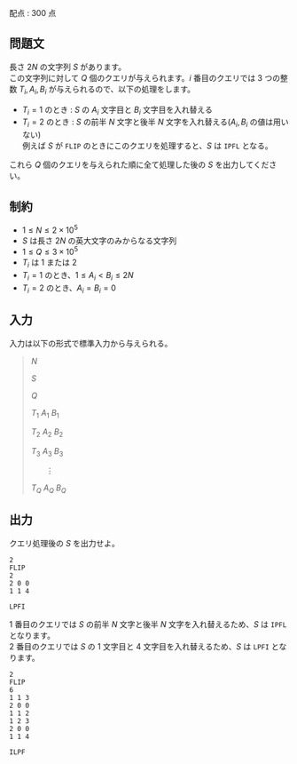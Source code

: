 配点 : $300$ 点

## 問題文

長さ $2N$ の文字列 $S$ があります。<br>
この文字列に対して $Q$ 個のクエリが与えられます。$i$ 番目のクエリでは $3$ つの整数 $T_i, A_i, B_i$ が与えられるので、以下の処理をします。  

- $T_i = 1$ のとき : $S$ の $A_i$ 文字目と $B_i$ 文字目を入れ替える
- $T_i = 2$ のとき : $S$ の前半 $N$ 文字と後半 $N$ 文字を入れ替える($A_i, B_i$ の値は用いない)<br>
    例えば $S$ が `FLIP` のときにこのクエリを処理すると、$S$ は `IPFL` となる。

これら $Q$ 個のクエリを与えられた順に全て処理した後の $S$ を出力してください。  

## 制約

- $1 \le N \le 2 \times 10^5$
- $S$ は長さ $2N$ の英大文字のみからなる文字列
- $1 \le Q \le 3 \times 10^5$
- $T_i$ は $1$ または $2$
- $T_i = 1$ のとき、$1 \le A_i \lt B_i \le 2N$
- $T_i = 2$ のとき、$A_i = B_i = 0$

## 入力

入力は以下の形式で標準入力から与えられる。

> $N$
> 
> $S$
> 
> $Q$
> 
> $T_1$ $A_1$ $B_1$
> 
> $T_2$ $A_2$ $B_2$
> 
> $T_3$ $A_3$ $B_3$
> 
> $\hspace{21pt} \vdots$
> 
> $T_Q$ $A_Q$ $B_Q$

## 出力

クエリ処理後の $S$ を出力せよ。  

```input1
2
FLIP
2
2 0 0
1 1 4
```

```output1
LPFI
```

$1$ 番目のクエリでは $S$ の前半 $N$ 文字と後半 $N$ 文字を入れ替えるため、$S$ は `IPFL` となります。<br>
$2$ 番目のクエリでは $S$ の $1$ 文字目と $4$ 文字目を入れ替えるため、$S$ は `LPFI` となります。  

```input2
2
FLIP
6
1 1 3
2 0 0
1 1 2
1 2 3
2 0 0
1 1 4
```

```output2
ILPF
```